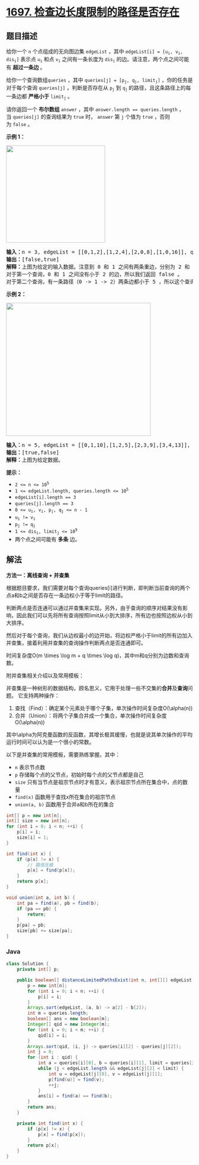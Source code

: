 # [1697. 检查边长度限制的路径是否存在](https://leetcode.cn/problems/checking-existence-of-edge-length-limited-paths)

## 题目描述

<p>给你一个 <code>n</code> 个点组成的无向图边集 <code>edgeList</code> ，其中 <code>edgeList[i] = [u<sub>i</sub>, v<sub>i</sub>, dis<sub>i</sub>]</code> 表示点 <code>u<sub>i</sub></code> 和点 <code>v<sub>i</sub></code> 之间有一条长度为 <code>dis<sub>i</sub></code> 的边。请注意，两个点之间可能有 <strong>超过一条边 </strong>。</p>

<p>给你一个查询数组<code>queries</code> ，其中 <code>queries[j] = [p<sub>j</sub>, q<sub>j</sub>, limit<sub>j</sub>]</code> ，你的任务是对于每个查询 <code>queries[j]</code> ，判断是否存在从 <code>p<sub>j</sub></code> 到 <code>q<sub>j</sub></code><sub> </sub>的路径，且这条路径上的每一条边都 <strong>严格小于</strong> <code>limit<sub>j</sub></code> 。</p>

<p>请你返回一个 <b>布尔数组</b><em> </em><code>answer</code><em> </em>，其中<em> </em><code>answer.length == queries.length</code> ，当 <code>queries[j]</code> 的查询结果为 <code>true</code> 时， <code>answer</code> 第<em> </em><code>j</code> 个值为<em> </em><code>true</code><em> </em>，否则为 <code>false</code> 。</p>



<p><strong>示例 1：</strong></p>
<img alt="" src="https://gcore.jsdelivr.net/gh/doocs/leetcode@main/solution/1600-1699/1697.Checking%20Existence%20of%20Edge%20Length%20Limited%20Paths/images/h.png" style="width: 267px; height: 262px;" />
<pre>
<b>输入：</b>n = 3, edgeList = [[0,1,2],[1,2,4],[2,0,8],[1,0,16]], queries = [[0,1,2],[0,2,5]]
<b>输出：</b>[false,true]
<b>解释：</b>上图为给定的输入数据。注意到 0 和 1 之间有两条重边，分别为 2 和 16 。
对于第一个查询，0 和 1 之间没有小于 2 的边，所以我们返回 false 。
对于第二个查询，有一条路径（0 -> 1 -> 2）两条边都小于 5 ，所以这个查询我们返回 true 。
</pre>

<p><strong>示例 2：</strong></p>
<img alt="" src="https://gcore.jsdelivr.net/gh/doocs/leetcode@main/solution/1600-1699/1697.Checking%20Existence%20of%20Edge%20Length%20Limited%20Paths/images/q.png" style="width: 390px; height: 358px;" />
<pre>
<b>输入：</b>n = 5, edgeList = [[0,1,10],[1,2,5],[2,3,9],[3,4,13]], queries = [[0,4,14],[1,4,13]]
<b>输出：</b>[true,false]
<b>解释：</b>上图为给定数据。
</pre>



<p><strong>提示：</strong></p>

<ul>
	<li><code>2 <= n <= 10<sup>5</sup></code></li>
	<li><code>1 <= edgeList.length, queries.length <= 10<sup>5</sup></code></li>
	<li><code>edgeList[i].length == 3</code></li>
	<li><code>queries[j].length == 3</code></li>
	<li><code>0 <= u<sub>i</sub>, v<sub>i</sub>, p<sub>j</sub>, q<sub>j</sub> <= n - 1</code></li>
	<li><code>u<sub>i</sub> != v<sub>i</sub></code></li>
	<li><code>p<sub>j</sub> != q<sub>j</sub></code></li>
	<li><code>1 <= dis<sub>i</sub>, limit<sub>j</sub> <= 10<sup>9</sup></code></li>
	<li>两个点之间可能有 <strong>多条</strong> 边。</li>
</ul>

## 解法

**方法一：离线查询 + 并查集**

根据题目要求，我们需要对每个查询queries[i]进行判断，即判断当前查询的两个点a和b之间是否存在一条边权小于等于limit的路径。

判断两点是否连通可以通过并查集来实现。另外，由于查询的顺序对结果没有影响，因此我们可以先将所有查询按照limit从小到大排序，所有边也按照边权从小到大排序。

然后对于每个查询，我们从边权最小的边开始，将边权严格小于limit的所有边加入并查集，接着利用并查集的查询操作判断两点是否连通即可。

时间复杂度O(m \times \log m + q \times \log q)，其中m和q分别为边数和查询数。

附并查集相关介绍以及常用模板：

并查集是一种树形的数据结构，顾名思义，它用于处理一些不交集的**合并**及**查询**问题。 它支持两种操作：

1. 查找（Find）：确定某个元素处于哪个子集，单次操作时间复杂度O(\alpha(n))
1. 合并（Union）：将两个子集合并成一个集合，单次操作时间复杂度O(\alpha(n))

其中\alpha为阿克曼函数的反函数，其增长极其缓慢，也就是说其单次操作的平均运行时间可以认为是一个很小的常数。

以下是并查集的常用模板，需要熟练掌握。其中：

-   `n` 表示节点数
-   `p` 存储每个点的父节点，初始时每个点的父节点都是自己
-   `size` 只有当节点是祖宗节点时才有意义，表示祖宗节点所在集合中，点的数量
-   `find(x)` 函数用于查找x所在集合的祖宗节点
-   `union(a, b)` 函数用于合并a和b所在的集合

```java [sol1-Java 模板]
int[] p = new int[n];
int[] size = new int[n];
for (int i = 0; i < n; ++i) {
    p[i] = i;
    size[i] = 1;
}

int find(int x) {
    if (p[x] != x) {
        // 路径压缩
        p[x] = find(p[x]);
    }
    return p[x];
}

void union(int a, int b) {
    int pa = find(a), pb = find(b);
    if (pa == pb) {
        return;
    }
    p[pa] = pb;
    size[pb] += size[pa];
}
```

### **Java**

```java
class Solution {
    private int[] p;

    public boolean[] distanceLimitedPathsExist(int n, int[][] edgeList, int[][] queries) {
        p = new int[n];
        for (int i = 0; i < n; ++i) {
            p[i] = i;
        }
        Arrays.sort(edgeList, (a, b) -> a[2] - b[2]);
        int m = queries.length;
        boolean[] ans = new boolean[m];
        Integer[] qid = new Integer[m];
        for (int i = 0; i < m; ++i) {
            qid[i] = i;
        }
        Arrays.sort(qid, (i, j) -> queries[i][2] - queries[j][2]);
        int j = 0;
        for (int i : qid) {
            int a = queries[i][0], b = queries[i][1], limit = queries[i][2];
            while (j < edgeList.length && edgeList[j][2] < limit) {
                int u = edgeList[j][0], v = edgeList[j][1];
                p[find(u)] = find(v);
                ++j;
            }
            ans[i] = find(a) == find(b);
        }
        return ans;
    }

    private int find(int x) {
        if (p[x] != x) {
            p[x] = find(p[x]);
        }
        return p[x];
    }
}
```

